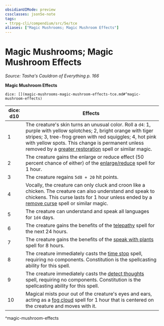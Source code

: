 ```yaml
---
obsidianUIMode: preview
cssclasses: json5e-note
tags:
- ttrpg-cli/compendium/src/5e/tce
aliases: ["Magic Mushrooms; Magic Mushroom Effects"]
---
```

# Magic Mushrooms; Magic Mushroom Effects
*Source: Tasha's Cauldron of Everything p. 166* 

**Magic Mushroom Effects**

`dice: [](magic-mushrooms-magic-mushroom-effects-tce.md#^magic-mushroom-effects)`

| dice: d10 | Effects |
|-----------|---------|
| 1 | The creature's skin turns an unusual color. Roll a `d4`: 1, purple with yellow splotches; 2, bright orange with tiger stripes; 3, tree-frog green with red squiggles; 4, hot pink with yellow spots. This change is permanent unless removed by a [greater restoration](3-Mechanics/CLI/spells/greater-restoration.md) spell or similar magic. |
| 2 | The creature gains the enlarge or reduce effect (50 percent chance of either) of the [enlarge/reduce](3-Mechanics/CLI/spells/enlarge-reduce.md) spell for 1 hour. |
| 3 | The creature regains `5d8 + 20` hit points. |
| 4 | Vocally, the creature can only cluck and croon like a chicken. The creature can also understand and speak to chickens. This curse lasts for 1 hour unless ended by a [remove curse](3-Mechanics/CLI/spells/remove-curse.md) spell or similar magic. |
| 5 | The creature can understand and speak all languages for `1d4` days. |
| 6 | The creature gains the benefits of the [telepathy](3-Mechanics/CLI/spells/telepathy.md) spell for the next 24 hours. |
| 7 | The creature gains the benefits of the [speak with plants](3-Mechanics/CLI/spells/speak-with-plants.md) spell for 8 hours. |
| 8 | The creature immediately casts the [time stop](3-Mechanics/CLI/spells/time-stop.md) spell, requiring no components. Constitution is the spellcasting ability for this spell. |
| 9 | The creature immediately casts the [detect thoughts](3-Mechanics/CLI/spells/detect-thoughts.md) spell, requiring no components. Constitution is the spellcasting ability for this spell. |
| 10 | Magical mists pour out of the creature's eyes and ears, acting as a [fog cloud](3-Mechanics/CLI/spells/fog-cloud.md) spell for 1 hour that is centered on the creature and moves with it. |
^magic-mushroom-effects